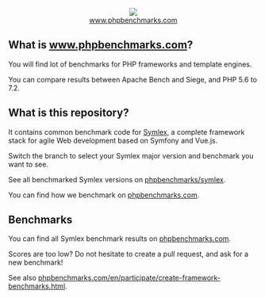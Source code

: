 <p align="center">
  <img src="http://www.phpbenchmarks.com/images/logo_github.png">
  <br>
  <a href="http://www.phpbenchmarks.com" target="_blank">www.phpbenchmarks.com</a>
</p>

## What is www.phpbenchmarks.com?

You will find lot of benchmarks for PHP frameworks and template engines.

You can compare results between Apache Bench and Siege, and PHP 5.6 to 7.2.

## What is this repository?

It contains common benchmark code for [Symlex](https://github.com/symlex/symlex), 
a complete framework stack for agile Web development based on Symfony and Vue.js.

Switch the branch to select your Symlex major version and benchmark you want to see.

See all benchmarked Symlex versions on [phpbenchmarks/symlex](https://github.com/phpbenchmarks/symlex).

You can find how we benchmark on [phpbenchmarks.com](http://www.phpbenchmarks.com/en/benchmark-protocol.html).

## Benchmarks

You can find all Symlex benchmark results on [phpbenchmarks.com](http://www.phpbenchmarks.com/en/benchmark/symlex.html).

Scores are too low? Do not hesitate to create a pull request, and ask for a new benchmark!

See also [phpbenchmarks.com/en/participate/create-framework-benchmarks.html](http://www.phpbenchmarks.com/en/participate/create-framework-benchmarks.html).